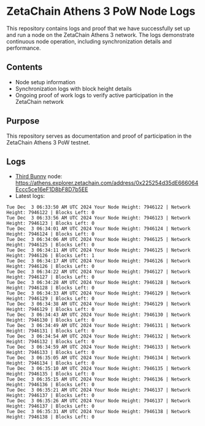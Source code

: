# ZetaChain Athens 3 PoW Node Logs
This repository contains logs and proof that we have successfully set up and run a node on the ZetaChain Athens 3 network. The logs demonstrate continuous node operation, including synchronization details and performance.

## Contents
- Node setup information
- Synchronization logs with block height details
- Ongoing proof of work logs to verify active participation in the ZetaChain network

## Purpose
This repository serves as documentation and proof of participation in the ZetaChain Athens 3 PoW testnet.

## Logs

- [Third Bunny](https://thirdbunny.xyz/) node: https://athens.explorer.zetachain.com/address/0x225254d35dE666064Eccc5ce16eF1D8bF8D7b5EE
- Latest logs:
```
Tue Dec  3 06:33:50 AM UTC 2024 Your Node Height: 7946122 | Network Height: 7946122 | Blocks Left: 0
Tue Dec  3 06:33:56 AM UTC 2024 Your Node Height: 7946123 | Network Height: 7946123 | Blocks Left: 0
Tue Dec  3 06:34:01 AM UTC 2024 Your Node Height: 7946124 | Network Height: 7946124 | Blocks Left: 0
Tue Dec  3 06:34:06 AM UTC 2024 Your Node Height: 7946125 | Network Height: 7946125 | Blocks Left: 0
Tue Dec  3 06:34:11 AM UTC 2024 Your Node Height: 7946125 | Network Height: 7946126 | Blocks Left: 1
Tue Dec  3 06:34:17 AM UTC 2024 Your Node Height: 7946126 | Network Height: 7946126 | Blocks Left: 0
Tue Dec  3 06:34:22 AM UTC 2024 Your Node Height: 7946127 | Network Height: 7946127 | Blocks Left: 0
Tue Dec  3 06:34:28 AM UTC 2024 Your Node Height: 7946128 | Network Height: 7946128 | Blocks Left: 0
Tue Dec  3 06:34:33 AM UTC 2024 Your Node Height: 7946129 | Network Height: 7946129 | Blocks Left: 0
Tue Dec  3 06:34:38 AM UTC 2024 Your Node Height: 7946129 | Network Height: 7946129 | Blocks Left: 0
Tue Dec  3 06:34:43 AM UTC 2024 Your Node Height: 7946130 | Network Height: 7946130 | Blocks Left: 0
Tue Dec  3 06:34:49 AM UTC 2024 Your Node Height: 7946131 | Network Height: 7946131 | Blocks Left: 0
Tue Dec  3 06:34:54 AM UTC 2024 Your Node Height: 7946132 | Network Height: 7946132 | Blocks Left: 0
Tue Dec  3 06:34:59 AM UTC 2024 Your Node Height: 7946133 | Network Height: 7946133 | Blocks Left: 0
Tue Dec  3 06:35:05 AM UTC 2024 Your Node Height: 7946134 | Network Height: 7946134 | Blocks Left: 0
Tue Dec  3 06:35:10 AM UTC 2024 Your Node Height: 7946135 | Network Height: 7946135 | Blocks Left: 0
Tue Dec  3 06:35:15 AM UTC 2024 Your Node Height: 7946136 | Network Height: 7946136 | Blocks Left: 0
Tue Dec  3 06:35:21 AM UTC 2024 Your Node Height: 7946137 | Network Height: 7946137 | Blocks Left: 0
Tue Dec  3 06:35:26 AM UTC 2024 Your Node Height: 7946137 | Network Height: 7946137 | Blocks Left: 0
Tue Dec  3 06:35:31 AM UTC 2024 Your Node Height: 7946138 | Network Height: 7946138 | Blocks Left: 0
```
